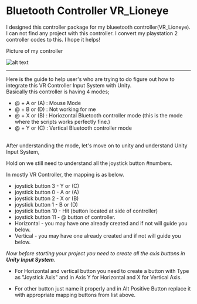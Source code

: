 # Bluetooth Controller VR_Lioneye
I designed this controller package for my blueetooth controller(VR_Lioneye). I can not find any project with this controller. I convert my playstation 2 controller codes to this. I hope it helps!


Picture of my controller

![alt text](https://raw.githubusercontent.com/malisasmaz/Bluetooth_Controller_VR_Lioneye/master/images.jpg)


------------


Here is the guide to help user's who are trying to do figure out how to integrate this VR Controller Input System with Unity.<br />
Basically this controller is having 4 modes;
- @ + A or (A) : Mouse Mode
- @ + B or (D) : Not working for me
- @ + X or (B) : Horiozontal Bluetooth controller mode (this is the mode where the scripts works perfectly fine.)
- @ + Y or (C) : Vertical Bluetooth controller mode

<br />
After understanding the mode, let's move on to unity and understand Unity Input System,<br />

Hold on we still need to understand all the joystick button #numbers.<br />

In mostly VR Controller, the mapping is as below.

- joystick button 3 - Y or (C)<br />
- joystick button 0 - A or (A)<br />
- joystick button 2 - X or (B)<br />
- joystick button 1 - B or (D)<br />
- joystick button 10 - Hit (button located at side of controller)<br />
- joystick button 11 - @ button of controller.<br />
- Horizontal - you may have one already created and if not will guide you below.<br />
- Vertical - you may have one already created and if not will guide you below.<br />

*Now before starting your project you need to create all the axis buttons in **Unity Input System**.*<br />

- For Horizontal and vertical button you need to create a button with Type as "Joystick Axis" and in Axis Y for Horizontal and X for Vertical Axis.<br />

- For other button just name it properly and in Alt Positive Button replace it with appropriate mapping buttons from list above.

